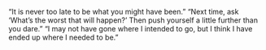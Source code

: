 “It is never too late to be what you might have been.” 
“Next time, ask ‘What’s the worst that will happen?’ Then push yourself a little further than you dare.”
“I may not have gone where I intended to go, but I think I have ended up where I needed to be.”
